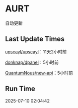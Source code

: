 # AURT

自动更新


## Last Update Times

[upscayl/upscayl](https://github.com/upscayl/upscayl)：11天2小时前

[donknap/dpanel](https://github.com/donknap/dpanel)：5小时前

[QuantumNous/new-api](https://github.com/QuantumNous/new-api)：5小时前


## Run Time
2025-07-10 02:04:42
